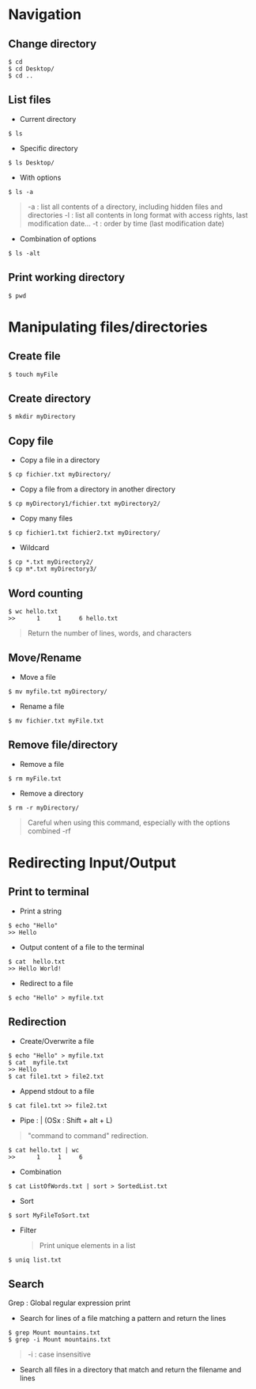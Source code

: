 

# Navigation
## Change directory
```shell
$ cd 
$ cd Desktop/
$ cd ..
```
## List files 
- Current directory
```shell 
$ ls
```
- Specific directory 
```shell 
$ ls Desktop/
```
- With options
```shell
$ ls -a
```
> -a : list all contents of a directory, including hidden files and directories
> -l : list all contents in long format with access rights, last modification date...
> -t : order by time (last modification date)

- Combination of options 
```shell
$ ls -alt
```
## Print working directory
```shell
$ pwd
```

# Manipulating files/directories
## Create file
```shell
$ touch myFile
```
## Create directory
```shell
$ mkdir myDirectory
```
## Copy file
- Copy a file in a directory
```shell
$ cp fichier.txt myDirectory/
```
- Copy a file from a directory in another directory
```shell
$ cp myDirectory1/fichier.txt myDirectory2/
```
- Copy many files 
```shell
$ cp fichier1.txt fichier2.txt myDirectory/
```
- Wildcard
```shell
$ cp *.txt myDirectory2/
$ cp m*.txt myDirectory3/
```
## Word counting
```shell
$ wc hello.txt
>>      1     1     6 hello.txt
```
> Return the number of lines, words, and characters
## Move/Rename
- Move a file 
```shell
$ mv myfile.txt myDirectory/
```
- Rename a file
```shell
$ mv fichier.txt myFile.txt
```

## Remove file/directory
- Remove a file 
```shell
$ rm myFile.txt
```
- Remove a directory 
```shell
$ rm -r myDirectory/
```  
> Careful when using this command, especially with the options combined -rf

# Redirecting Input/Output

## Print to terminal
- Print a string
```shell
$ echo "Hello"
>> Hello
``` 
- Output content of a file to the terminal 
```shell
$ cat  hello.txt
>> Hello World!
``` 
- Redirect to a file 
```shell
$ echo "Hello" > myfile.txt
``` 
## Redirection
- Create/Overwrite a file
```shell
$ echo "Hello" > myfile.txt
$ cat  myfile.txt
>> Hello
$ cat file1.txt > file2.txt
``` 

- Append stdout to a file
```shell
$ cat file1.txt >> file2.txt
```  

- Pipe : | (OSx : Shift + alt + L)
> "command to command" redirection.
```shell
$ cat hello.txt | wc
>>      1     1     6 
```
- Combination
```shell
$ cat ListOfWords.txt | sort > SortedList.txt
```
- Sort
```shell
$ sort MyFileToSort.txt
```
- Filter
	>Print unique elements in a list 
```shell
$ uniq list.txt
```
## Search
Grep : Global regular expression print
- Search for lines of a file matching a pattern and return the lines
```shell
$ grep Mount mountains.txt
$ grep -i Mount mountains.txt
```
> -i : case insensitive 
- Search all files in a directory that match and return the filename and lines
<!--stackedit_data:
eyJoaXN0b3J5IjpbLTc1NjE0MzM1LDE1NTUzNDgwMzgsNzA0Nz
Q1MjgxLDIxNDA2OTA4MTgsLTE2NzUyMTg1NjIsMTAzODU5NjE3
LC05ODI4MTcwNTIsLTEzMTI3NjYzODQsMTk1NjYzMzk2Nyw1OT
k5NzQ4MTgsLTEwNzI2NTUyNzgsMTQxNDc4NTc4MiwtMTU1MjY2
OTM5NCwtNDc4Mjk0ODQzLC0xMzExMDE4MzU2XX0=
-->